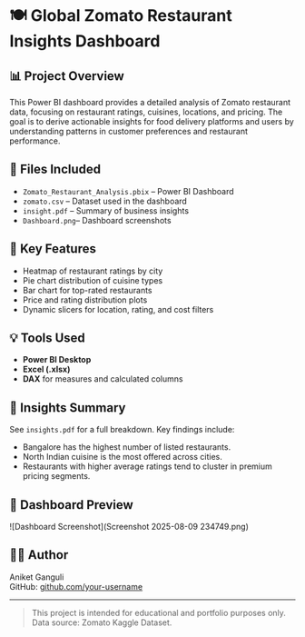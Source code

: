 # 🍽️ Global Zomato Restaurant Insights Dashboard

## 📊 Project Overview
This Power BI dashboard provides a detailed analysis of Zomato restaurant data, focusing on restaurant ratings, cuisines, locations, and pricing. The goal is to derive actionable insights for food delivery platforms and users by understanding patterns in customer preferences and restaurant performance.

## 📁 Files Included
- `Zomato_Restaurant_Analysis.pbix` – Power BI Dashboard
- `zomato.csv` – Dataset used in the dashboard
- `insight.pdf` – Summary of business insights
- `Dashboard.png`– Dashboard screenshots

## 🧠 Key Features
- Heatmap of restaurant ratings by city
- Pie chart distribution of cuisine types
- Bar chart for top-rated restaurants
- Price and rating distribution plots
- Dynamic slicers for location, rating, and cost filters

## 💡 Tools Used
- **Power BI Desktop**
- **Excel (.xlsx)**
- **DAX** for measures and calculated columns

## 📍 Insights Summary
See `insights.pdf` for a full breakdown. Key findings include:
- Bangalore has the highest number of listed restaurants.
- North Indian cuisine is the most offered across cities.
- Restaurants with higher average ratings tend to cluster in premium pricing segments.

## 📸 Dashboard Preview
![Dashboard Screenshot](Screenshot 2025-08-09 234749.png)

## 🧑‍💻 Author
Aniket Ganguli  
GitHub: [github.com/your-username](https://github.com/your-username)

---

> This project is intended for educational and portfolio purposes only. Data source: Zomato Kaggle Dataset.
